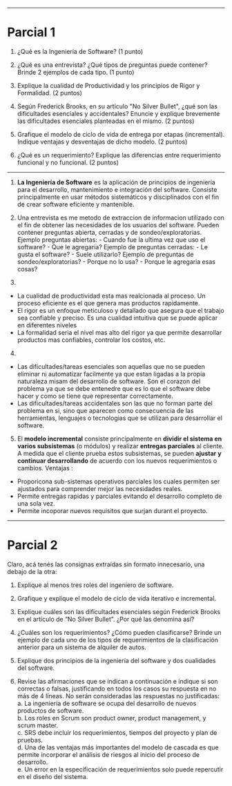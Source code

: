 -- -
# Parcial 1 
1. ¿Qué es la Ingeniería de Software? (1 punto)
    
2. ¿Qué es una entrevista? ¿Qué tipos de preguntas puede contener? Brinde 2 ejemplos de cada tipo. (1 punto)
    
3. Explique la cualidad de Productividad y los principios de Rigor y Formalidad. (2 puntos)
    
4. Según Frederick Brooks, en su artículo "No Silver Bullet", ¿qué son las dificultades esenciales y accidentales? Enuncie y explique brevemente las dificultades esenciales planteadas en el mismo. (2 puntos)
    
5. Grafique el modelo de ciclo de vida de entrega por etapas (incremental). Indique ventajas y desventajas de dicho modelo. (2 puntos)
    
6. ¿Qué es un requerimiento? Explique las diferencias entre requerimiento funcional y no funcional. (2 puntos)
---
1. **La Ingeniería de Software** es la aplicación de principios de ingeniería para el desarrollo, mantenimiento e integración del software. Consiste principalmente en usar métodos sistemáticos y disciplinados con el fin de crear software eficiente y mantenible.

2. Una entrevista es me metodo de extraccion de informacion utilizado con el fin de obtener las necesidades de los usuarios del software. Pueden contener preguntas abierta, cerradas y de sondeo/exploratorias.
   Ejemplo preguntas abiertas:
		- Cuando fue la ultima vez que uso el software?
		- Que le agregaria?
	Ejemplo de preguntas cerradas:
		- Le gusta el software?
		- Suele utilizarlo?
	Ejemplo de preguntas de sondeo/exploratorias?
		- Porque no lo usa?
		- Porque le agregaria esas cosas?

3. 
- La cualidad de productividad esta mas realcionada al proceso. Un proceso eficiente es el que genera mas productos rapidamente.
- El rigor es un enfoque meticuloso y detallado que asegura que el trabajo sea confiable y preciso. Es una cualidad intuitiva que se puede aplicar en diferentes niveles
- La formalidad seria el nivel mas alto del rigor ya que permite desarrollar productos mas confiables, controlar los costos, etc.

4. 
- Las dificultades/tareas esenciales son aquellas que no se pueden eliminar ni automatizar facilmente ya que estan ligadas a la propia naturaleza misam del desarrollo de software. Son el corazon del problema ya que se debe entenedre que es lo que el software debe hacer y como se tiene que representar correctamente.
- Las dificultades/tareas accidentales son las que no forman parte del problema en si, sino que aparecen como consecuencia de las herramientas, lenguajes o tecnologias que se utilizan para desarrollar el software.

5. El **modelo incremental** consiste principalmente en **dividir el sistema en varios subsistemas** (o módulos) y realizar **entregas parciales** al cliente. A medida que el cliente prueba estos subsistemas, se pueden **ajustar y continuar desarrollando** de acuerdo con los nuevos requerimientos o cambios.
Ventajas :
- Proporicona sub-sistemas operativos parciales los cuales permiten ser ajustados para comprender mejor las necesidades reales. 
- Permite entregas rapidas y parciales evitando el desarrollo completo de una sola vez. 
- Permite incoporar nuevos requisitos que surjan durant el proyecto.
---
# Parcial 2

Claro, acá tenés las consignas extraídas sin formato innecesario, una debajo de la otra:

1. Explique al menos tres roles del ingeniero de software.
    
2. Grafique y explique el modelo de ciclo de vida iterativo e incremental.
    
3. Explique cuáles son las dificultades esenciales según Frederick Brooks en el artículo de “No Silver Bullet”. ¿Por qué las denomina así?
    
4. ¿Cuáles son los requerimientos? ¿Cómo pueden clasificarse? Brinde un ejemplo de cada uno de los tipos de requerimientos de la clasificación anterior para un sistema de alquiler de autos.
    
5. Explique dos principios de la ingeniería del software y dos cualidades del software.
    
6. Revise las afirmaciones que se indican a continuación e indique si son correctas o falsas, justificando en todos los casos su respuesta en no más de 4 líneas. No serán consideradas las respuestas no justificadas:  
    a. La ingeniería de software se ocupa del desarrollo de nuevos productos de software.  
    b. Los roles en Scrum son product owner, product management, y scrum master.  
    c. SRS debe incluir los requerimientos, tiempos del proyecto y plan de pruebas.  
    d. Una de las ventajas más importantes del modelo de cascada es que permite incorporar el análisis de riesgos al inicio del proceso de desarrollo.  
    e. Un error en la especificación de requerimientos solo puede repercutir en el diseño del sistema.
    
